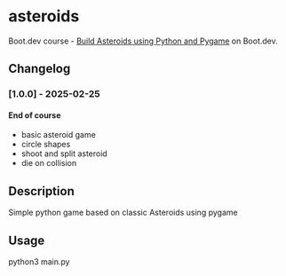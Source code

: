 # asteroids

Boot.dev course - [Build Asteroids using Python and Pygame](https://www.boot.dev/courses/build-asteroids-python) on Boot.dev.


## Changelog
### [1.0.0] - 2025-02-25
#### End of course
* basic asteroid game
* circle shapes
* shoot and split asteroid
* die on collision


## Description
Simple python game based on classic Asteroids using pygame

## Usage
python3 main.py
